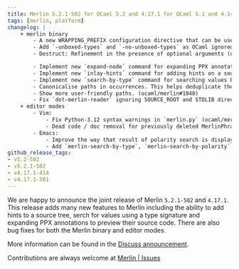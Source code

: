 ```yaml
---
title: Merlin 5.2.1-502 for OCaml 5.2 and 4.17.1 for OCaml 5.1 and 4.14
tags: [merlin, platform]
changelog: |
    + merlin binary
        - A new WRAPPING_PREFIX configuration directive that can be used to tell Merlin what to append to the current unit name in the presence of wrapping (ocaml/merlin#1788)
        - Add `-unboxed-types` and `-no-unboxed-types` as OCaml ignored flags (ocaml/merlin#1795, fixes ocaml/merlin#1794)
        - Destruct: Refinement in the presence of optional arguments (ocaml/merlin#1800 ocaml/merlin#1807, fixes ocaml/merlin#1770)

        - Implement new `expand-node` command for expanding PPX annotations (ocaml/merlin#1745)
        - Implement new `inlay-hints` command for adding hints on a source tree (ocaml/merlin#1812)
        - Implement new `search-by-type` command for searching values by types (ocaml/merlin#1828)
        - Canonicalise paths in occurrences. This helps deduplicate the results and
        - Show more user-friendly paths. (ocaml/merlin#1840)
        - Fix `dot-merlin-reader` ignoring SOURCE_ROOT and STDLIB directives (ocaml/merlin#1839, ocaml/merlin#1803)
    + editor modes
        - Vim: 
            - Fix Python-3.12 syntax warnings in `merlin.py` (ocaml/merlin#1798)
            - Dead code / doc removal for previously deleted MerlinPhrase command (ocaml/merlin#1804)
        - Emacs: 
            - Improve the way that result of polarity search is displayed (#1814)
            - Add `merlin-search-by-type`, `merlin-search-by-polarity` and change the behaviour of `merlin-search` to switch between by-type or by-polarity depending on the query (ocaml/merlin#1828)
github_release_tags:
- v5.2-502
- v5.2.1-502
- v4.17.1-414
- v4.17.1-501
---
```


We are happy to announce the joint release of Merlin `5.2.1-502` and `4.17.1`. This release adds many new features to Merlin including the ability to add hints to a source tree, serch for values using a type signature and expanding PPX annotations to preview their source code. There are also bug fixes for both the Merlin binary and editor modes. 

More information can be found in the [Discuss announcement](https://discuss.ocaml.org/t/ann-new-release-of-merlin/15358).

Contributions are always welcome at [Merlin | Issues](https://github.com/ocaml/merlin/issues)
